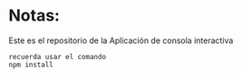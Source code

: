# Notas:
Este es el repositorio de la Aplicación de consola interactiva

```
recuerda usar el comando
npm install
```
